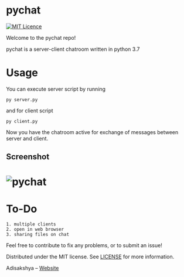 # pychat
[![MIT Licence](https://badges.frapsoft.com/os/mit/mit.png?v=103)](https://opensource.org/licenses/mit-license.php)

Welcome to the pychat repo!

pychat is a server-client chatroom written in python 3.7

# Usage
You can execute server script by running
```
py server.py
```
and for client script
```
py client.py
```

Now you have the chatroom active for exchange of messages between server and client.

## Screenshot

# ![pychat](https://raw.githubusercontent.com/adisakshya/pychat/master/screenshot.jpg)


# To-Do

	1. multiple clients
	2. open in web browser
	3. sharing files on chat

Feel free to contribute to fix any problems, or to submit an issue!

Distributed under the MIT license. See [LICENSE](https://github.com/adisakshya/pychat/blob/master/LICENSE) for more information.

Adisakshya – [Website](https://adisakshya.github.io)
